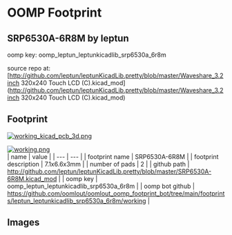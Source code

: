 # OOMP Footprint  
## SRP6530A-6R8M  by leptun  
  
oomp key: oomp_leptun_leptunkicadlib_srp6530a_6r8m  
  
source repo at: [http://github.com/leptun/leptunKicadLib.pretty/blob/master/Waveshare_3.2inch 320x240 Touch LCD (C).kicad_mod](http://github.com/leptun/leptunKicadLib.pretty/blob/master/Waveshare_3.2inch 320x240 Touch LCD (C).kicad_mod)  
## Footprint  
  
[![working_kicad_pcb_3d.png](working_kicad_pcb_3d_600.png)](working_kicad_pcb_3d.png)  
  
[![working.png](working_600.png)](working.png)  
| name | value | 
| --- | --- | 
| footprint name | SRP6530A-6R8M | 
| footprint description | 7.1x6.6x3mm | 
| number of pads | 2 | 
| github path | http://github.com/leptun/leptunKicadLib.pretty/blob/master/SRP6530A-6R8M.kicad_mod | 
| oomp key | oomp_leptun_leptunkicadlib_srp6530a_6r8m | 
| oomp bot github | https://github.com/oomlout/oomlout_oomp_footprint_bot/tree/main/footprints/leptun_leptunkicadlib_srp6530a_6r8m/working | 
## Images  
